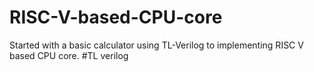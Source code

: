 # RISC-V-based-CPU-core
Started with a basic calculator using TL-Verilog to implementing RISC V based CPU core.
#TL verilog 
